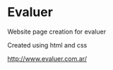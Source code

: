 # Evaluer
Website page creation for evaluer

Created using html and css

http://www.evaluer.com.ar/
